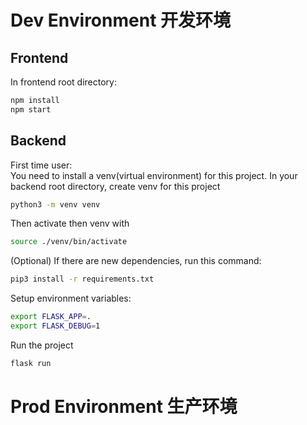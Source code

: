 # Dev Environment 开发环境
## Frontend
In frontend root directory:
```sh
npm install
npm start
```

## Backend
First time user: \
You need to install a venv(virtual environment) for this project. In your backend root directory, create venv for this project
```sh
python3 -m venv venv
```

Then activate then venv with
```sh
source ./venv/bin/activate
```
(Optional) If there are new dependencies, run this command:

```sh
pip3 install -r requirements.txt
```

Setup environment variables:
```sh
export FLASK_APP=.
export FLASK_DEBUG=1
```

Run the project
```sh
flask run
```

# Prod Environment 生产环境
